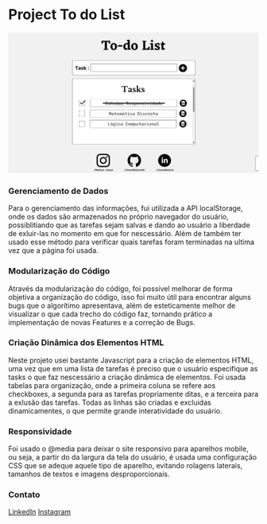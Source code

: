 <h1>Project To do List</h1>

<img style.width = '200px' src="img/meta.png">

<h3>Gerenciamento  de Dados</h3>
<p>Para o gerenciamento das informações, fui utilizada a API localStorage,
onde os dados são armazenados no próprio navegador do usuário, possiblitiando
que as tarefas sejam salvas e dando ao usuário a liberdade de exluir-las no momento
em que for nescessário. Além de também ter usado esse método para verificar quais
tarefas foram terminadas na ultima vez que a página foi usada.</p>

<h3>Modularização do Código</h3>
<p>Através da modularização do código, foi possível melhorar de forma objetiva 
a organização do código, isso foi muito útil para encontrar alguns bugs que o algorítimo 
apresentava, além de esteticamente melhor de visualizar o que cada trecho do código faz,
tornando prático a implementação de novas Features e a correção de Bugs.</p>

<h3>Criação Dinâmica dos Elementos HTML</h3>
<p>Neste projeto usei bastante Javascript para a criação de elementos HTML, uma vez que 
em uma lista de tarefas é preciso que o usuário especifique as tasks o que faz nescessário a
criação dinâmica de elementos. Foi usada tabelas para organização, onde a primeira coluna 
se refere aos checkboxes, a segunda para as tarefas propriamente ditas, e a terceira para a
exlusão das tarefas. Todas as linhas são criadas e excluidas dinamicamentes, o que permite 
grande interatividade do usuário.</p>

<h3>Responsividade</h3>

<p>Foi usado o @media para deixar o site responsivo para aparelhos mobile, ou seja, a partir do 
da largura da tela do usuário, é usada uma configuração CSS que se adeque aquele tipo de aparelho, 
evitando rolagens laterais, tamanhos de textos e  imagens desproporcionais.</p>

<h3>Contato</h3>
<a href="https://www.instagram.com/medino.josue/">LinkedIn</a>
<a href="https://www.linkedin.com/in/josu%C3%A9-medino-da-silva-149077227/">Instagram</a>


